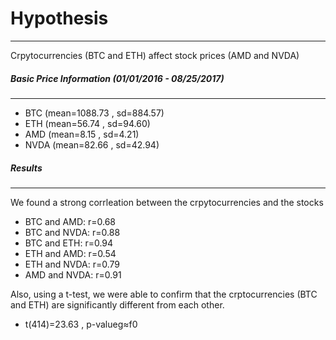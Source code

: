 # Hypothesis
***
Crpytocurrencies (BTC and ETH) affect stock prices (AMD and NVDA)


##### Basic Price Information (01/01/2016 - 08/25/2017)
***
* BTC (mean=1088.73 , sd=884.57)
* ETH (mean=56.74 , sd=94.60)
* AMD (mean=8.15 , sd=4.21)
* NVDA (mean=82.66 , sd=42.94)

##### Results
***
We found a strong corrleation between the crpytocurrencies and the stocks
* BTC and AMD: r=0.68
* BTC and NVDA: r=0.88
* BTC and ETH: r=0.94
* ETH and AMD: r=0.54
* ETH and NVDA: r=0.79
* AMD and NVDA: r=0.91

Also, using a t-test, we were able to confirm that the crptocurrencies (BTC and ETH) are significantly different from each other.
* t(414)=23.63 , p-valueg$\approx$f0

